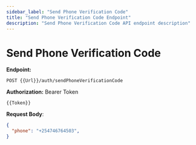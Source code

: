 ```yaml
---
sidebar_label: "Send Phone Verification Code"
title: "Send Phone Verification Code Endpoint"
description: "Send Phone Verification Code API endpoint description"
---
```


# Send Phone Verification Code 

**Endpoint:**

```
POST {{Url}}/auth/sendPhoneVerificationCode
```

**Authorization:** Bearer Token

```
{{Token}}
```

**Request Body**:

```json
{
  "phone": "+254746764503",
}
```
